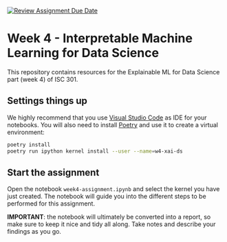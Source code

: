 [![Review Assignment Due Date](https://classroom.github.com/assets/deadline-readme-button-22041afd0340ce965d47ae6ef1cefeee28c7c493a6346c4f15d667ab976d596c.svg)](https://classroom.github.com/a/eWke8Ax4)
# Week 4 - Interpretable Machine Learning for Data Science

This repository contains resources for the Explainable ML for Data Science part (week 4) of ISC 301.

## Settings things up

We highly recommend that you use [Visual Studio Code](https://code.visualstudio.com/) as IDE for your
notebooks. You will also need to install [Poetry](https://python-poetry.org) and use it to create
a virtual environment:

```sh
poetry install
poetry run ipython kernel install --user --name=w4-xai-ds
```

## Start the assignment

Open the notebook `week4-assignment.ipynb` and select the kernel you have just created. The notebook
will guide you into the different steps to be performed for this assignment.

**IMPORTANT**: the notebook will ultimately be converted into a report, so make sure to keep it nice
and tidy all along. Take notes and describe your findings as you go. 
